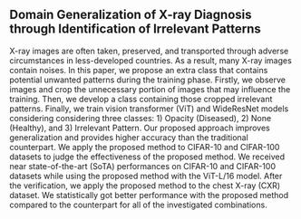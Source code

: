 ## Domain Generalization of X-ray Diagnosis through Identification of Irrelevant Patterns

X-ray images are often taken, preserved, and transported through adverse circumstances in less-developed countries. As a result, many X-ray images contain noises. In this paper, we propose an extra class that contains potential unwanted patterns during the training phase. Firstly, we observe images and crop the unnecessary portion of images that may influence the training. Then, we develop a class containing those cropped irrelevant patterns. Finally, we train vision transformer (ViT) and WideResNet models considering considering three classes: 1) Opacity (Diseased), 2) None (Healthy), and 3) Irrelevant Pattern. Our proposed approach improves generalization and provides higher accuracy than the traditional counterpart. We apply the proposed method to CIFAR-10 and CIFAR-100 datasets to judge the effectiveness of the proposed method. We received near state-of-the-art (SoTA) performances on CIFAR-10 and CIFAR-100 datasets while using the proposed method with the ViT-L/16 model. After the verification, we apply the proposed method to the chest X-ray (CXR) dataset. We statistically got better performance with the proposed method compared to the counterpart for all of the investigated combinations.
